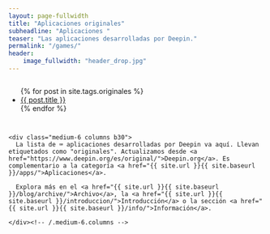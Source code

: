 ```yaml
---
layout: page-fullwidth
title: "Aplicaciones originales"
subheadline: "Aplicaciones "
teaser: "Las aplicaciones desarrolladas por Deepin."
permalink: "/games/"
header:
    image_fullwidth: "header_drop.jpg"
---
```

<div class="row t60">
    <div class="medium-6 columns b30">
      <ul>
          {% for post in site.tags.originales %}
          <li><a href="{{ site.url }}{{ site.baseurl }}{{ post.url }}">{{ post.title }}</a></li>
          {% endfor %}
      <ul>
    </div><!-- /.medium-6.columns -->

    <div class="medium-6 columns b30">
      La lista de ⌨ aplicaciones desarrolladas por Deepin va aquí. Llevan etiquetados como "originales". Actualizamos desde <a href="https://www.deepin.org/es/original/">Deepin.org</a>. Es complementario a la categoría <a href="{{ site.url }}{{ site.baseurl }}/apps/">Aplicaciones</a>.

      Explora más en el <a href="{{ site.url }}{{ site.baseurl }}/blog/archive/">Archivo</a>, la <a href="{{ site.url }}{{ site.baseurl }}/introduccion/">Introducción</a> o la sección <a href="{{ site.url }}{{ site.baseurl }}/info/">Información</a>.

    </div><!-- /.medium-6.columns -->
</div><!-- /.row -->
